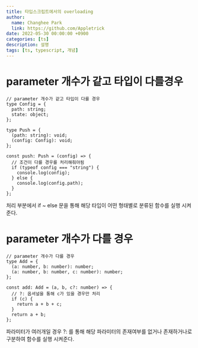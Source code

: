 ```yaml
---
title: 타입스크립트에서의 overloading
author:
  name: Changhee Park
  link: https://github.com/Appletrick
date: 2022-05-30 00:00:00 +0900
categories: [ts]
description: 설명
tags: [ts, typescript, 개념]
---
```


# parameter 개수가 같고 타입이 다를경우

```tsx
// parameter 개수가 같고 타입이 다를 경우
type Config = {
  path: string;
  state: object;
};

type Push = {
  (path: string): void;
  (config: Config): void;
};

const push: Push = (config) => {
  // 조건이 다를 경우를 처리해줘야됨
  if (typeof config === "string") {
    console.log(config);
  } else {
    console.log(config.path);
  }
};
```

처리 부분에서 if ~ else 문을 통해 해당 타입이 어떤 형태별로 분류된 함수를 실행 시켜준다.

# parameter 개수가 다를 경우

```tsx
// parameter 개수가 다를 경우
type Add = {
  (a: number, b: number): number;
  (a: number, b: number, c: number): number;
};

const add: Add = (a, b, c?: number) => {
  // ?: 옵셔널을 통해 c가 있을 경우만 처리
  if (c) {
    return a + b + c;
  }
  return a + b;
};
```

파라미터가 여러개일 경우 ?: 를 통해 해당 파라미터의 존재여부를 없거나 존재하거나로 구분하여 함수를 실행 시켜준다.
